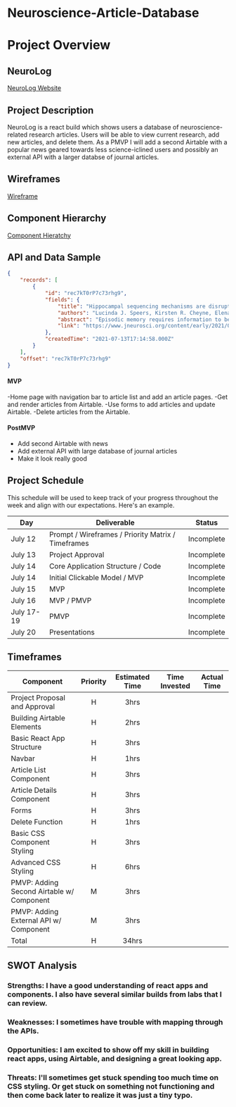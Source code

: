 # Neuroscience-Article-Database

# Project Overview

## NeuroLog

[NeuroLog Website](URL)

## Project Description

NeuroLog is a react build which shows users a database of neuroscience-related research articles. Users will be able to view current research, add new articles, and delete them. As a PMVP I will add a second Airtable with a popular news geared towards less science-iclined users and possibly an external API with a larger databse of journal articles.

## Wireframes

[Wireframe](https://wireframe.cc/IsDCjP)

## Component Hierarchy
[Component Hieratchy](https://whimsical.com/p2-component-hiearchy-6mJuAWPjFT3EJXG5tZDDkM)

## API and Data Sample

```json
{
    "records": [
        {
            "id": "rec7kT0rP7c73rhg9",
            "fields": {
                "title": "Hippocampal sequencing mechanisms are disrupted in a maternal immune activation model of schizophrenia risk",
                "authors": "Lucinda J. Speers, Kirsten R. Cheyne, Elena Cavani, Tara Hayward, Robert Schmidt and David K. Bilkey",
                "abstract": "Episodic memory requires information to be stored and recalled in sequential order, and these processes are disrupted in schizophrenia. Hippocampal ph...",
                "link": "https://www.jneurosci.org/content/early/2021/07/12/JNEUROSCI.0730-21.2021"
            },
            "createdTime": "2021-07-13T17:14:58.000Z"
        }
    ],
    "offset": "rec7kT0rP7c73rhg9"
}
```

#### MVP 

-Home page with navigation bar to article list and add an article pages.
-Get and render articles from Airtable.
-Use forms to add articles and update Airtable.
-Delete articles from the Airtable.


#### PostMVP  

- Add second Airtable with news
- Add external API with large database of journal articles
- Make it look really good

## Project Schedule

This schedule will be used to keep track of your progress throughout the week and align with our expectations. Here's an example.

|  Day | Deliverable | Status
|---|---| ---|
|July 12| Prompt / Wireframes / Priority Matrix / Timeframes | Incomplete
|July 13| Project Approval | Incomplete
|July 14| Core Application Structure / Code | Incomplete
|July 14| Initial Clickable Model / MVP | Incomplete
|July 15| MVP | Incomplete
|July 16| MVP / PMVP | Incomplete
|July 17-19 | PMVP| Incomplete
|July 20| Presentations | Incomplete

## Timeframes

| Component | Priority | Estimated Time | Time Invested | Actual Time |
| --- | :---: |  :---: | :---: | :---: |
| Project Proposal and Approval | H | 3hrs|  |  |
| Building Airtable Elements | H | 2hrs|  |  |
| Basic React App Structure | H | 3hrs|  |  |
| Navbar | H | 1hrs|  |  |
| Article List Component | H | 3hrs|  |  |
| Article Details Component | H | 3hrs|  |  |
| Forms | H | 3hrs|  |  |
| Delete Function | H | 1hrs|  |  |
| Basic CSS Component Styling | H | 3hrs|  |  |
| Advanced CSS Styling | H | 6hrs|  |  |
| PMVP: Adding Second Airtable w/ Component| M | 3hrs|  |  |
| PMVP: Adding External API w/ Component | M | 3hrs|  |  |
| Total | H | 34hrs|  |  |

## SWOT Analysis

### Strengths: I have a good understanding of react apps and components. I also have several similar builds from labs that I can review.

### Weaknesses: I sometimes have trouble with mapping through the APIs. 

### Opportunities: I am excited to show off my skill in building react apps, using Airtable, and designing a great looking app.

### Threats: I'll sometimes get stuck spending too much time on CSS styling. Or get stuck on something not functioning and then come back later to realize it was just a tiny typo.
